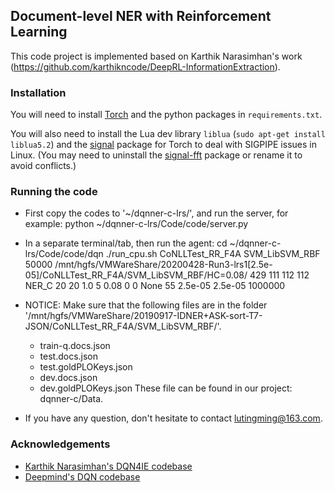 ## Document-level NER with Reinforcement Learning

This code project is implemented based on Karthik Narasimhan's work (https://github.com/karthikncode/DeepRL-InformationExtraction).

### Installation
You will need to install [Torch](http://torch.ch/docs/getting-started.html) and the  python packages in `requirements.txt`.  

You will also need to install the Lua dev library `liblua` (`sudo apt-get install liblua5.2`) and the [signal](https://github.com/LuaDist/lua-signal) package for Torch to deal with SIGPIPE issues in Linux.
(You may need to uninstall the [signal-fft](https://github.com/soumith/torch-signal) package or rename it to avoid conflicts.)

### Running the code
  * First copy the codes to '~/dqnner-c-lrs/', and run the server, for example:
    python ~/dqnner-c-lrs/Code/code/server.py

  * In a separate terminal/tab, then run the agent:
    cd ~/dqnner-c-lrs/Code/code/dqn
    ./run_cpu.sh CoNLLTest_RR_F4A SVM_LibSVM_RBF 50000 /mnt/hgfs/VMWareShare/20200428-Run3-lrs1[2.5e-05]/CoNLLTest_RR_F4A/SVM_LibSVM_RBF/HC=0.08/ 429 111 112 112 NER_C 20 20 1.0 5  0.08 0 0 None 55 2.5e-05 2.5e-05 1000000

  * NOTICE:
    Make sure that the following files are in the folder '/mnt/hgfs/VMWareShare/20190917-IDNER+ASK-sort-T7-JSON/CoNLLTest_RR_F4A/SVM_LibSVM_RBF/'.
    - train-q.docs.json
    - test.docs.json
    - test.goldPLOKeys.json
    - dev.docs.json
    - dev.goldPLOKeys.json
    These file can be found in our project: dqnner-c/Data.

  * If you have any question, don't hesitate to contact lutingming@163.com.

### Acknowledgements
  * [Karthik Narasimhan's DQN4IE codebase](https://github.com/karthikncode/DeepRL-InformationExtraction)
  * [Deepmind's DQN codebase](https://github.com/kuz/DeepMind-Atari-Deep-Q-Learner)

